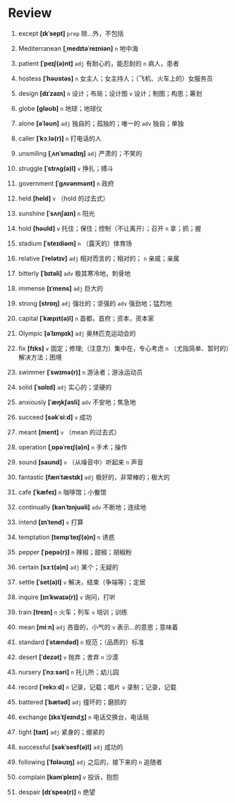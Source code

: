 # Review
1. except **[ɪkˈsept]** `prep` 除...外，不包括

2. Mediterranean **[ˌmedɪtəˈreɪniən]** `n` 地中海

3. patient **[ˈpeɪʃ(ə)nt]** `adj` 有耐心的，能忍耐的 `n` 病人，患者

4. hostess **[ˈhəʊstəs]** `n` 女主人；女主持人；（飞机、火车上的）女服务员

5. design **[dɪˈzaɪn]** `n` 设计；布局；设计图 `v` 设计；制图；构思；筹划

6. globe **[ɡləʊb]** `n` 地球；地球仪

7. alone **[əˈləʊn]** `adj` 独自的；孤独的；唯一的 `adv` 独自；单独

8. caller **[ˈkɔːlə(r)]** `n` 打电话的人

9. unsmiling **[ˌʌnˈsmaɪlɪŋ]** `adj` 严肃的；不笑的

10. struggle **[ˈstrʌɡ(ə)l]** `v` 挣扎；搏斗

11. government **[ˈɡʌvənmənt]** `n` 政府

12. held **[held]** `v` （hold 的过去式）

13. sunshine **[ˈsʌnʃaɪn]** `n` 阳光

14. hold **[həʊld]** `v` 托住；保住；控制（不让离开）；召开 `n` 拿；抓；握

15. stadium **[ˈsteɪdiəm]** `n` （露天的）体育场

16. relative **[ˈrelətɪv]** `adj` 相对而言的；相对的； `n` 亲戚；亲属

17. bitterly **[ˈbɪtəli]** `adv` 极其寒冷地，刺骨地

18. immense **[ɪˈmens]** `adj` 巨大的

19. strong **[strɒŋ]** `adj` 强壮的；坚强的 `adv` 强劲地；猛烈地

20. capital **[ˈkæpɪt(ə)l]** `n` 首都，首府；资本，资本家

21. Olympic **[əˈlɪmpɪk]** `adj` 奥林匹克运动会的

22. fix **[fɪks]** `v` 固定；修理;（注意力）集中在，专心考虑 `n` （尤指简单、暂时的）解决方法；困境

23. swimmer **[ˈswɪmə(r)]** `n` 游泳者；游泳运动员

24. solid **[ˈsɒlɪd]** `adj` 实心的；坚硬的

25. anxiously **[ˈæŋkʃəsli]** `adv` 不安地；焦急地

26. succeed **[səkˈsiːd]** `v` 成功

27. meant **[ment]** `v` （mean 的过去式）

28. operation **[ˌɒpəˈreɪʃ(ə)n]** `n` 手术；操作

29. sound **[saʊnd]** `v` （从噪音中）听起来 `n` 声音

30. fantastic **[fænˈtæstɪk]** `adj` 极好的，非常棒的；极大的

31. cafe **[ˈkæfeɪ]** `n` 咖啡馆；小餐馆

32. continually **[kənˈtɪnjuəli]** `adv` 不断地；连续地

33. intend **[ɪnˈtend]** `v` 打算

34. temptation **[tempˈteɪʃ(ə)n]** `n` 诱惑

35. pepper **[ˈpepə(r)]** `n` 辣椒；甜椒；胡椒粉

36. certain **[sɜːt(ə)n]** `adj` 某个；无疑的

37. settle **[ˈset(ə)l]** `v` 解决，结束（争端等）；定居

38. inquire **[ɪnˈkwaɪə(r)]** `v` 询问，打听

39. train **[treɪn]** `n` 火车；列车 `v` 培训；训练

40. mean **[miːn]** `adj` 吝啬的，小气的 `v` 表示...的意思；意味着

41. standard **[ˈstændəd]** `n` 规范；（品质的）标准

42. desert **[ˈdezət]** `v` 抛弃；舍弃 `n` 沙漠

43. nursery **[ˈnɜːsəri]** `n` 托儿所；幼儿园

44. record **[ˈrekɔːd]** `n` 记录，记载；唱片 `v` 录制；记录，记载

45. battered **[ˈbætəd]** `adj` 撞坏的；磨损的

46. exchange **[ɪksˈtʃeɪndʒ]** `n` 电话交换台，电话局

47. tight **[taɪt]** `adj` 紧身的；绷紧的

48. successful **[səkˈsesf(ə)l]** `adj` 成功的

49. following **[ˈfɒləʊɪŋ]** `adj` 之后的，接下来的 `n` 追随者

50. complain **[kəmˈpleɪn]** `v` 投诉，抱怨

51. despair **[dɪˈspeə(r)]** `n` 绝望

